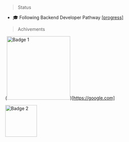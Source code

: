 > Status

- 🎓 Following Backend Developer Pathway [[progress]](https://roadmap.sh/backend?s=644a81e7e27257737498eefa)

> Achivements

(<img src="https://github.com/ka0un/ka0un/assets/88395585/e3ca74a4-5d40-49fb-a286-bd277e6883e5" alt="Badge 1" width="200">)[https://google.com]


<img src="https://github.com/ka0un/ka0un/assets/88395585/87895045-0cb4-4bd5-af37-1cd04cbef0f7" alt="Badge 2" height="100">


